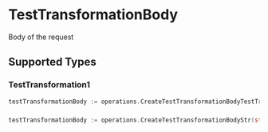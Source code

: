 # TestTransformationBody

Body of the request


## Supported Types

### TestTransformation1

```go
testTransformationBody := operations.CreateTestTransformationBodyTestTransformation1(operations.TestTransformation1{/* values here */})
```

### 

```go
testTransformationBody := operations.CreateTestTransformationBodyStr(string{/* values here */})
```

